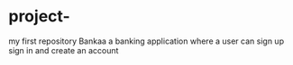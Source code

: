 # project-
my first repository
Bankaa a banking application where a user can sign up sign in and create an account
